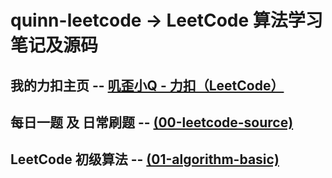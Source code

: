 # quinn-leetcode -> LeetCode 算法学习笔记及源码

## 我的力扣主页 -- [叽歪小Q - 力扣（LeetCode）](https://leetcode-cn.com/u/quinn1214/)

## 每日一题 及 日常刷题 -- [(00-leetcode-source)](https://github.com/GYQ-LQ/quinn-leetcode/tree/master/00-leetcode-source)

## LeetCode 初级算法 -- [(01-algorithm-basic)](https://github.com/GYQ-LQ/quinn-leetcode/tree/master/00-leetcode-source)
